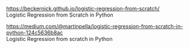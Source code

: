https://beckernick.github.io/logistic-regression-from-scratch/    
Logistic Regression from Scratch in Python    


https://medium.com/@martinpella/logistic-regression-from-scratch-in-python-124c5636b8ac      
Logistic Regression from scratch in Python     



